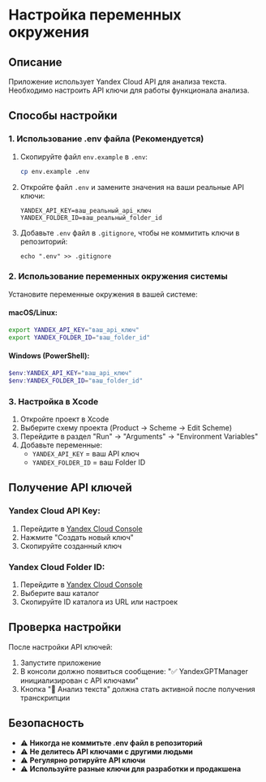 # Настройка переменных окружения

## Описание
Приложение использует Yandex Cloud API для анализа текста. Необходимо настроить API ключи для работы функционала анализа.

## Способы настройки

### 1. Использование .env файла (Рекомендуется)

1. Скопируйте файл `env.example` в `.env`:
   ```bash
   cp env.example .env
   ```

2. Откройте файл `.env` и замените значения на ваши реальные API ключи:
   ```
   YANDEX_API_KEY=ваш_реальный_api_ключ
   YANDEX_FOLDER_ID=ваш_реальный_folder_id
   ```

3. Добавьте `.env` файл в `.gitignore`, чтобы не коммитить ключи в репозиторий:
   ```
   echo ".env" >> .gitignore
   ```

### 2. Использование переменных окружения системы

Установите переменные окружения в вашей системе:

#### macOS/Linux:
```bash
export YANDEX_API_KEY="ваш_api_ключ"
export YANDEX_FOLDER_ID="ваш_folder_id"
```

#### Windows (PowerShell):
```powershell
$env:YANDEX_API_KEY="ваш_api_ключ"
$env:YANDEX_FOLDER_ID="ваш_folder_id"
```

### 3. Настройка в Xcode

1. Откройте проект в Xcode
2. Выберите схему проекта (Product → Scheme → Edit Scheme)
3. Перейдите в раздел "Run" → "Arguments" → "Environment Variables"
4. Добавьте переменные:
   - `YANDEX_API_KEY` = ваш API ключ
   - `YANDEX_FOLDER_ID` = ваш Folder ID

## Получение API ключей

### Yandex Cloud API Key:
1. Перейдите в [Yandex Cloud Console](https://console.cloud.yandex.ru/iam/keys)
2. Нажмите "Создать новый ключ"
3. Скопируйте созданный ключ

### Yandex Cloud Folder ID:
1. Перейдите в [Yandex Cloud Console](https://console.cloud.yandex.ru/)
2. Выберите ваш каталог
3. Скопируйте ID каталога из URL или настроек

## Проверка настройки

После настройки API ключей:
1. Запустите приложение
2. В консоли должно появиться сообщение: "✅ YandexGPTManager инициализирован с API ключами"
3. Кнопка "📝 Анализ текста" должна стать активной после получения транскрипции

## Безопасность

- ⚠️ **Никогда не коммитьте .env файл в репозиторий**
- ⚠️ **Не делитесь API ключами с другими людьми**
- ⚠️ **Регулярно ротируйте API ключи**
- ⚠️ **Используйте разные ключи для разработки и продакшена**
